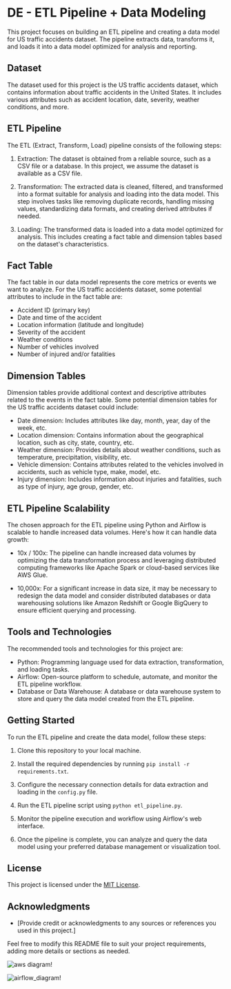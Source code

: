 

# DE - ETL Pipeline + Data Modeling

This project focuses on building an ETL pipeline and creating a data model for US traffic accidents dataset. The pipeline extracts data, transforms it, and loads it into a data model optimized for analysis and reporting.

## Dataset

The dataset used for this project is the US traffic accidents dataset, which contains information about traffic accidents in the United States. It includes various attributes such as accident location, date, severity, weather conditions, and more.

## ETL Pipeline

The ETL (Extract, Transform, Load) pipeline consists of the following steps:

1. Extraction: The dataset is obtained from a reliable source, such as a CSV file or a database. In this project, we assume the dataset is available as a CSV file.

2. Transformation: The extracted data is cleaned, filtered, and transformed into a format suitable for analysis and loading into the data model. This step involves tasks like removing duplicate records, handling missing values, standardizing data formats, and creating derived attributes if needed.

3. Loading: The transformed data is loaded into a data model optimized for analysis. This includes creating a fact table and dimension tables based on the dataset's characteristics.

## Fact Table

The fact table in our data model represents the core metrics or events we want to analyze. For the US traffic accidents dataset, some potential attributes to include in the fact table are:

- Accident ID (primary key)
- Date and time of the accident
- Location information (latitude and longitude)
- Severity of the accident
- Weather conditions
- Number of vehicles involved
- Number of injured and/or fatalities

## Dimension Tables

Dimension tables provide additional context and descriptive attributes related to the events in the fact table. Some potential dimension tables for the US traffic accidents dataset could include:

- Date dimension: Includes attributes like day, month, year, day of the week, etc.
- Location dimension: Contains information about the geographical location, such as city, state, country, etc.
- Weather dimension: Provides details about weather conditions, such as temperature, precipitation, visibility, etc.
- Vehicle dimension: Contains attributes related to the vehicles involved in accidents, such as vehicle type, make, model, etc.
- Injury dimension: Includes information about injuries and fatalities, such as type of injury, age group, gender, etc.

## ETL Pipeline Scalability

The chosen approach for the ETL pipeline using Python and Airflow is scalable to handle increased data volumes. Here's how it can handle data growth:

- 10x / 100x: The pipeline can handle increased data volumes by optimizing the data transformation process and leveraging distributed computing frameworks like Apache Spark or cloud-based services like AWS Glue.

- 10,000x: For a significant increase in data size, it may be necessary to redesign the data model and consider distributed databases or data warehousing solutions like Amazon Redshift or Google BigQuery to ensure efficient querying and processing.

## Tools and Technologies

The recommended tools and technologies for this project are:

- Python: Programming language used for data extraction, transformation, and loading tasks.
- Airflow: Open-source platform to schedule, automate, and monitor the ETL pipeline workflow.
- Database or Data Warehouse: A database or data warehouse system to store and query the data model created from the ETL pipeline.

## Getting Started

To run the ETL pipeline and create the data model, follow these steps:

1. Clone this repository to your local machine.

2. Install the required dependencies by running `pip install -r requirements.txt`.

3. Configure the necessary connection details for data extraction and loading in the `config.py` file.

4. Run the ETL pipeline script using `python etl_pipeline.py`.

5. Monitor the pipeline execution and workflow using Airflow's web interface.

6. Once the pipeline is complete, you can analyze and query the data model using your preferred database management or visualization tool.

## License

This project is licensed under the [MIT License](LICENSE).

## Acknowledgments

- [Provide credit or acknowledgments to any sources or references you used in this project.]

Feel free to modify this README file to suit your project requirements, adding more details or sections as needed.

![aws diagram!](https://github.com/mochen862/data-engineering-projects/blob/main/data-pipelines-with-Airflow/airflow.png)

![airflow_diagram!](https://github.com/mochen862/data-engineering-projects/blob/main/data-pipelines-with-Airflow/airflow_graph_view.png)
